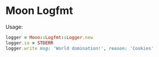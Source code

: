 Moon Logfmt
===========

Usage:
```ruby
logger = Moon::Logfmt::Logger.new
logger.io = STDERR
logger.write msg: 'World domination!', reason: 'Cookies' 
```
